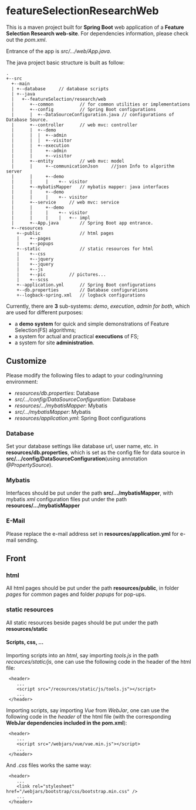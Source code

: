 # featureSelectionResearchWeb

This is a maven project built for **Spring Boot** web application of a **Feature Selection Research web-site**. For dependencies information, please check out the *pom.xml*. 

Entrance of the app is *src/.../web/App.java*.

The java project basic structure is built as follow:

	.
	+--src
	  +--main
	  | +--database		// database scripts
	  | +--java
	  |   +--featureSelection/research/web
	  |      +--common			// for common utilities or implementations 
	  |      +--config			// Spring Boot configurations
	  |      |  +--DataSourceConfiguration.java	// configurations of Database Source.
	  |      +--controller		// web mvc: controller
	  |      |  +--demo
	  |      |  |  +--admin
	  |      |  |  +--visitor
	  |      |  +--execution
	  |      |     +--admin
	  |      |     +--visitor
	  |      +--entity			// web mvc: model
	  |		 | 	   +--communicationJson		//json Info to algorithm server
	  |		 |	   +--demo
	  |		 |	   |	+-- visitor		
	  |      +--mybatisMapper	// mybatis mapper: java interfaces
	  |		 |	   +--demo
	  |		 |	   |	+-- visitor			  
	  |      +--service		// web mvc: service
	  |		 |	   +--demo
	  |		 |	   |	+-- visitor		
	  |		 |	   |	|	+-- impl		
	  |      +--App.java		// Spring Boot app entrance.
	  +--resources
	    +--public				// html pages
	    |    +--pages
	    |    +--popups
	    +--static				// static resources for html
	    |    +--css
	    |    +--jquery
	    |    +--jquery
	    |    +--js
	    |    +--pic			// pictures...
	    |    +--scss
	    +--application.yml		// Spring Boot configurations
	    +--db.properties		// Database configurations
	    +--logback-spring.xml	// logback configurations

Currently, there are **3** sub-systems: *demo*, *execution*, *admin for both*, which are used for different purposes: 
- a **demo system** for quick and simple demonstrations of Feature Selection(FS) algorithms;
- a system for actual and practical **executions** of FS;
- a system for site **administration**.

## Customize

Please modify the following files to adapt to your coding/running environment:
- *resources/db.properties*: Database
- *src/.../config/DataSourceConfiguration*: Database
- *resources/.../mybatisMapper*: Mybatis
- *src/.../mybatisMapper*: Mybatis
- *resources/application.yml*: Spring Boot configurations

### Database
Set your database settings like database url, user name, etc. in **resources/db.properties**, which is set as the config file for data source in **src/.../config/DataSourceConfiguration**(using annotation *@PropertySource*).

### Mybatis
Interfaces should be put under the path **src/.../mybatisMapper**, with mybatis *xml* configuration files put under the path **resources/.../mybatisMapper**

### E-Mail
Please replace the e-mail address set in **resources/application.yml** for e-mail sending.

## Front

### html

All html pages should be put under the path **resources/public**, in folder *pages* for common pages and  folder *popups* for pop-ups.
	 
### static resources

All static resources beside pages should be put under the path **resources/static**

#### Scripts, css, ...

Importing scripts into an *html*, say importing *tools.js* in the path *recources/static/js*, one can use the following code in the header of the html file:
	 
	 <header>
	 	...
	 	<script src="/recources/static/js/tools.js"></script>
	 	...
	 </header>

Importing scripts, say importing *Vue* from *WebJar*, one can use the following code in the *header* of the html file (with the corresponding **WebJar dependencies included in the pom.xml**):
	
	 
	 <header>
	 	...
	 	<script src="/webjars/vue/vue.min.js"></script>
	 	...
	 </header>

And *.css* files works the same way:

	 <header>
	 	...
	 	<link rel="stylesheet" href="/webjars/bootstrap/css/bootstrap.min.css" />
	 	...
	 </header>